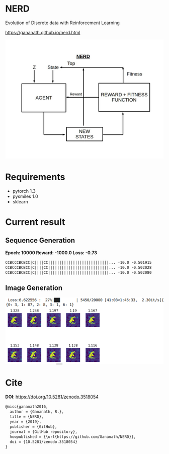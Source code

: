 # NERD
Evolution of Discrete data with Reinforcement Learning

https://gananath.github.io/nerd.html


![NERD](https://raw.githubusercontent.com/Gananath/gananath.github.io/master/images/nerd.jpg)

# Requirements
- pytorch 1.3
- pysmiles 1.0
- sklearn

# Current result
## Sequence Generation
**Epoch: 10000 Reward: -1000.0 Loss: -0.73**
```
CCBCCCBCBCC|C||||CC|||||||||||||||||||||||||||... -10.0 -0.501915 
CCBCCCBCBCC|C||||CC|||||||||||||||||||||||||||... -10.0 -0.502028 
CCBCCCBCBCC|C||||CC|||||||||||||||||||||||||||... -10.0 -0.502080
```
## Image Generation
![nerd_mnist](https://raw.githubusercontent.com/Gananath/NERD/master/NERD_IMAGES/nerd_mnist.png)

# Cite
**DOI**: https://doi.org/10.5281/zenodo.3518054

```
@misc{gananath2016,
  author = {Gananath, R.},
  title = {NERD},
  year = {2019},
  publisher = {GitHub},
  journal = {GitHub repository},
  howpublished = {\url{https://github.com/Gananath/NERD}},
  doi = {10.5281/zenodo.3518054}
}
```
